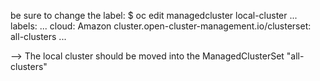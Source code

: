 
be sure to change the label:
<hub> $ oc edit managedcluster local-cluster
...
labels:
...
    cloud: Amazon
    cluster.open-cluster-management.io/clusterset: all-clusters
...

--> The local cluster should be moved into the ManagedClusterSet "all-clusters"

